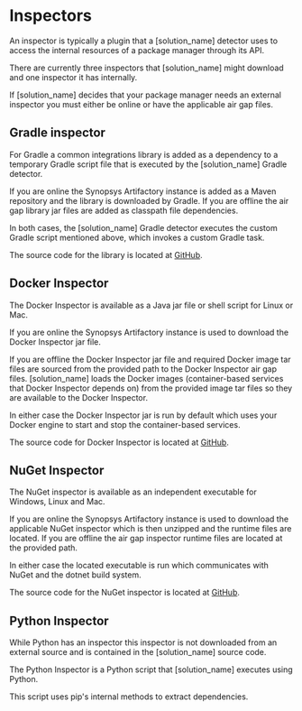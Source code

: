 # Inspectors

An inspector is typically a plugin that a [solution_name] detector uses to access the internal resources of a package manager through its API.

There are currently three inspectors that [solution_name] might download and one inspector it has internally.

If [solution_name] decides that your package manager needs an external inspector you must either be online or have the applicable air gap files.

## Gradle inspector

For Gradle a common integrations library is added as a dependency to a temporary Gradle script file that is executed by the [solution_name] Gradle detector. 

If you are online the Synopsys Artifactory instance is added as a Maven repository and the library is downloaded by Gradle.
If you are offline the air gap library jar files are added as classpath file dependencies.

In both cases, the [solution_name] Gradle detector executes the custom Gradle script mentioned above, which invokes a custom Gradle task.

The source code for the library is located at [GitHub](https://github.com/blackducksoftware/integration-common).

## Docker Inspector

The Docker Inspector is available as a Java jar file or shell script for Linux or Mac.

If you are online the Synopsys Artifactory instance is used to download the Docker Inspector jar file.

If you are offline the Docker Inspector jar file and required Docker image tar files are sourced from the provided path to the Docker Inspector air gap files.
[solution_name] loads the Docker images (container-based services that Docker Inspector depends on) from the provided image tar files so they are available to the Docker Inspector.

In either case the Docker Inspector jar is run by default which uses your Docker engine to start and stop the container-based services.

The source code for Docker Inspector is located at [GitHub](https://github.com/blackducksoftware/detect-docker-inspector).

## NuGet Inspector

The NuGet inspector is available as an independent executable for Windows, Linux and Mac.

If you are online the Synopsys Artifactory instance is used to download the applicable NuGet inspector which is then unzipped and the runtime files are located.
If you are offline the air gap inspector runtime files are located at the provided path.

In either case the located executable is run which communicates with NuGet and the dotnet build system.

The source code for the NuGet inspector is located at [GitHub](https://github.com/blackducksoftware/detect-nuget-inspector).

## Python Inspector

While Python has an inspector this inspector is not downloaded from an external source and is contained in the [solution_name] source code.

The Python Inspector is a Python script that [solution_name] executes using Python.

This script uses pip's internal methods to extract dependencies.
